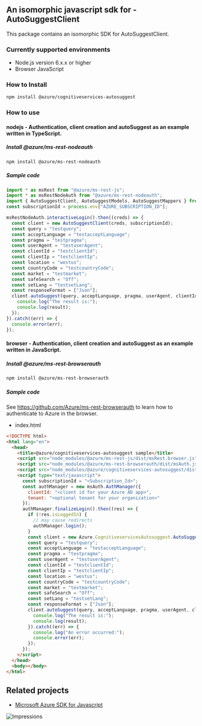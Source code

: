 ## An isomorphic javascript sdk for - AutoSuggestClient

This package contains an isomorphic SDK for AutoSuggestClient.

### Currently supported environments

- Node.js version 6.x.x or higher
- Browser JavaScript

### How to Install

```bash
npm install @azure/cognitiveservices-autosuggest
```

### How to use

#### nodejs - Authentication, client creation and autoSuggest  as an example written in TypeScript.

##### Install @azure/ms-rest-nodeauth

```bash
npm install @azure/ms-rest-nodeauth
```

##### Sample code

```typescript
import * as msRest from "@azure/ms-rest-js";
import * as msRestNodeAuth from "@azure/ms-rest-nodeauth";
import { AutoSuggestClient, AutoSuggestModels, AutoSuggestMappers } from "@azure/cognitiveservices-autosuggest";
const subscriptionId = process.env["AZURE_SUBSCRIPTION_ID"];

msRestNodeAuth.interactiveLogin().then((creds) => {
  const client = new AutoSuggestClient(creds, subscriptionId);
  const query = "testquery";
  const acceptLanguage = "testacceptLanguage";
  const pragma = "testpragma";
  const userAgent = "testuserAgent";
  const clientId = "testclientId";
  const clientIp = "testclientIp";
  const location = "westus";
  const countryCode = "testcountryCode";
  const market = "testmarket";
  const safeSearch = "Off";
  const setLang = "testsetLang";
  const responseFormat = ["Json"];
  client.autoSuggest(query, acceptLanguage, pragma, userAgent, clientId, clientIp, location, countryCode, market, safeSearch, setLang, responseFormat).then((result) => {
    console.log("The result is:");
    console.log(result);
  });
}).catch((err) => {
  console.error(err);
});
```

#### browser - Authentication, client creation and autoSuggest  as an example written in JavaScript.

##### Install @azure/ms-rest-browserauth

```bash
npm install @azure/ms-rest-browserauth
```

##### Sample code

See https://github.com/Azure/ms-rest-browserauth to learn how to authenticate to Azure in the browser.

- index.html
```html
<!DOCTYPE html>
<html lang="en">
  <head>
    <title>@azure/cognitiveservices-autosuggest sample</title>
    <script src="node_modules/@azure/ms-rest-js/dist/msRest.browser.js"></script>
    <script src="node_modules/@azure/ms-rest-browserauth/dist/msAuth.js"></script>
    <script src="node_modules/@azure/cognitiveservices-autosuggest/dist/cognitiveservices-autosuggest.js"></script>
    <script type="text/javascript">
      const subscriptionId = "<Subscription_Id>";
      const authManager = new msAuth.AuthManager({
        clientId: "<client id for your Azure AD app>",
        tenant: "<optional tenant for your organization>"
      });
      authManager.finalizeLogin().then((res) => {
        if (!res.isLoggedIn) {
          // may cause redirects
          authManager.login();
        }
        const client = new Azure.CognitiveservicesAutosuggest.AutoSuggestClient(res.creds, subscriptionId);
        const query = "testquery";
        const acceptLanguage = "testacceptLanguage";
        const pragma = "testpragma";
        const userAgent = "testuserAgent";
        const clientId = "testclientId";
        const clientIp = "testclientIp";
        const location = "westus";
        const countryCode = "testcountryCode";
        const market = "testmarket";
        const safeSearch = "Off";
        const setLang = "testsetLang";
        const responseFormat = ["Json"];
        client.autoSuggest(query, acceptLanguage, pragma, userAgent, clientId, clientIp, location, countryCode, market, safeSearch, setLang, responseFormat).then((result) => {
          console.log("The result is:");
          console.log(result);
        }).catch((err) => {
          console.log("An error occurred:");
          console.error(err);
        });
      });
    </script>
  </head>
  <body></body>
</html>
```

## Related projects

- [Microsoft Azure SDK for Javascript](https://github.com/Azure/azure-sdk-for-js)


![Impressions](https://azure-sdk-impressions.azurewebsites.net/api/impressions/azure-sdk-for-js%2Fpackages%2F%40azure%2Fcognitiveservices-autosuggest%2FREADME.png)
